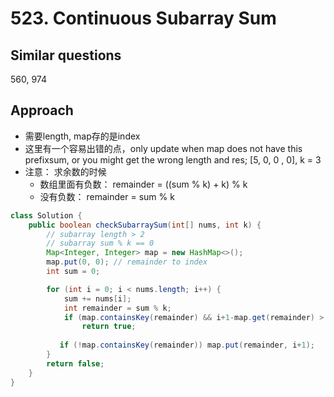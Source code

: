 # 523. Continuous Subarray Sum

## Similar questions
560, 974

## Approach
- 需要length, map存的是index
- 这里有一个容易出错的点，only update when map does not have this prefixsum, or you might get the wrong length and res; 
    [5, 0, 0 , 0], k = 3
- 注意： 求余数的时候
    - 数组里面有负数： remainder = ((sum % k) + k) % k
    - 没有负数： remainder = sum % k

```java
class Solution {
    public boolean checkSubarraySum(int[] nums, int k) {
        // subarray length > 2
        // subarray sum % k == 0
        Map<Integer, Integer> map = new HashMap<>();
        map.put(0, 0); // remainder to index
        int sum = 0;

        for (int i = 0; i < nums.length; i++) { 
            sum += nums[i]; 
            int remainder = sum % k; 
            if (map.containsKey(remainder) && i+1-map.get(remainder) > 1)  
                return true;
            
           if (!map.containsKey(remainder)) map.put(remainder, i+1);
        }
        return false;
    }
}

```

